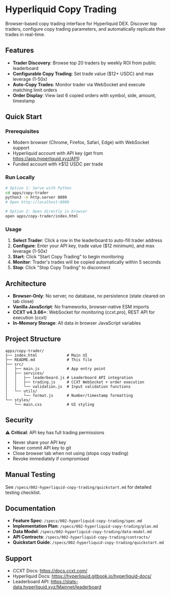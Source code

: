 # Hyperliquid Copy Trading

Browser-based copy trading interface for Hyperliquid DEX. Discover top traders, configure copy trading parameters, and automatically replicate their trades in real-time.

## Features

- **Trader Discovery**: Browse top 20 traders by weekly ROI from public leaderboard
- **Configurable Copy Trading**: Set trade value ($12+ USDC) and max leverage (1-50x)
- **Auto-Copy Trades**: Monitor trader via WebSocket and execute matching limit orders
- **Order Display**: View last 6 copied orders with symbol, side, amount, timestamp

## Quick Start

### Prerequisites

- Modern browser (Chrome, Firefox, Safari, Edge) with WebSocket support
- Hyperliquid account with API key (get from https://app.hyperliquid.xyz/API)
- Funded account with ≥$12 USDC per trade

### Run Locally

```bash
# Option 1: Serve with Python
cd apps/copy-trader
python3 -m http.server 8000
# Open http://localhost:8000

# Option 2: Open directly in browser
open apps/copy-trader/index.html
```

### Usage

1. **Select Trader**: Click a row in the leaderboard to auto-fill trader address
2. **Configure**: Enter your API key, trade value ($12 minimum), and max leverage (1-50x)
3. **Start**: Click "Start Copy Trading" to begin monitoring
4. **Monitor**: Trader's trades will be copied automatically within 5 seconds
5. **Stop**: Click "Stop Copy Trading" to disconnect

## Architecture

- **Browser-Only**: No server, no database, no persistence (state cleared on tab close)
- **Vanilla JavaScript**: No frameworks, browser-native ESM imports
- **CCXT v4.3.66+**: WebSocket for monitoring (ccxt.pro), REST API for execution (ccxt)
- **In-Memory Storage**: All data in browser JavaScript variables

## Project Structure

```
apps/copy-trader/
├── index.html             # Main UI
├── README.md              # This file
├── src/
│   ├── main.js            # App entry point
│   ├── services/
│   │   ├── leaderboard.js # Leaderboard API integration
│   │   ├── trading.js     # CCXT WebSocket + order execution
│   │   └── validation.js  # Input validation functions
│   └── utils/
│       └── format.js      # Number/timestamp formatting
└── styles/
    └── main.css           # UI styling
```

## Security

⚠️ **Critical**: API key has full trading permissions
- Never share your API key
- Never commit API key to git
- Close browser tab when not using (stops copy trading)
- Revoke immediately if compromised

## Manual Testing

See `/specs/002-hyperliquid-copy-trading/quickstart.md` for detailed testing checklist.

## Documentation

- **Feature Spec**: `/specs/002-hyperliquid-copy-trading/spec.md`
- **Implementation Plan**: `/specs/002-hyperliquid-copy-trading/plan.md`
- **Data Model**: `/specs/002-hyperliquid-copy-trading/data-model.md`
- **API Contracts**: `/specs/002-hyperliquid-copy-trading/contracts/`
- **Quickstart Guide**: `/specs/002-hyperliquid-copy-trading/quickstart.md`

## Support

- CCXT Docs: https://docs.ccxt.com/
- Hyperliquid Docs: https://hyperliquid.gitbook.io/hyperliquid-docs/
- Leaderboard API: https://stats-data.hyperliquid.xyz/Mainnet/leaderboard
